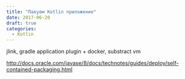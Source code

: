 ```yaml
---
title: "Пакуем Kotlin приложение"
date: 2017-06-20
draft: true
categories:
  - Kotlin
---
```


jlink, gradle application plugin + docker, substract vm

http://docs.oracle.com/javase/8/docs/technotes/guides/deploy/self-contained-packaging.html

